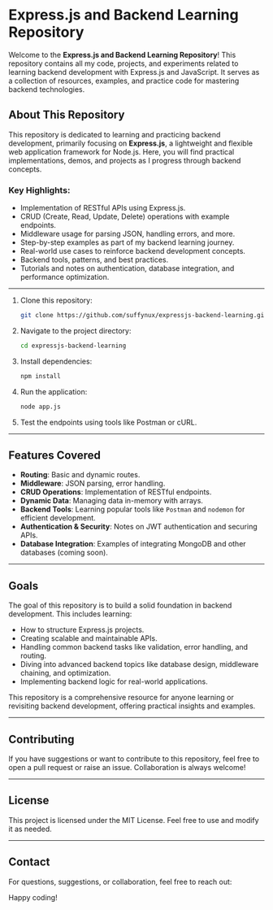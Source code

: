 # Express.js and Backend Learning Repository

Welcome to the **Express.js and Backend Learning Repository**! This repository contains all my code, projects, and experiments related to learning backend development with Express.js and JavaScript. It serves as a collection of resources, examples, and practice code for mastering backend technologies.

## About This Repository

This repository is dedicated to learning and practicing backend development, primarily focusing on **Express.js**, a lightweight and flexible web application framework for Node.js. Here, you will find practical implementations, demos, and projects as I progress through backend concepts.

### Key Highlights:

- Implementation of RESTful APIs using Express.js.
- CRUD (Create, Read, Update, Delete) operations with example endpoints.
- Middleware usage for parsing JSON, handling errors, and more.
- Step-by-step examples as part of my backend learning journey.
- Real-world use cases to reinforce backend development concepts.
- Backend tools, patterns, and best practices.
- Tutorials and notes on authentication, database integration, and performance optimization.

---

1. Clone this repository:

   ```bash
   git clone https://github.com/suffynux/expressjs-backend-learning.git
   ```

2. Navigate to the project directory:

   ```bash
   cd expressjs-backend-learning
   ```

3. Install dependencies:

   ```bash
   npm install
   ```

4. Run the application:

   ```bash
   node app.js
   ```

5. Test the endpoints using tools like Postman or cURL.

---

## Features Covered

- **Routing**: Basic and dynamic routes.
- **Middleware**: JSON parsing, error handling.
- **CRUD Operations**: Implementation of RESTful endpoints.
- **Dynamic Data**: Managing data in-memory with arrays.
- **Backend Tools**: Learning popular tools like `Postman` and `nodemon` for efficient development.
- **Authentication & Security**: Notes on JWT authentication and securing APIs.
- **Database Integration**: Examples of integrating MongoDB and other databases (coming soon).

---

## Goals

The goal of this repository is to build a solid foundation in backend development. This includes learning:

- How to structure Express.js projects.
- Creating scalable and maintainable APIs.
- Handling common backend tasks like validation, error handling, and routing.
- Diving into advanced backend topics like database design, middleware chaining, and optimization.
- Implementing backend logic for real-world applications.

This repository is a comprehensive resource for anyone learning or revisiting backend development, offering practical insights and examples.

---

## Contributing

If you have suggestions or want to contribute to this repository, feel free to open a pull request or raise an issue. Collaboration is always welcome!

---

## License

This project is licensed under the MIT License. Feel free to use and modify it as needed.

---

## Contact

For questions, suggestions, or collaboration, feel free to reach out:

Happy coding!

